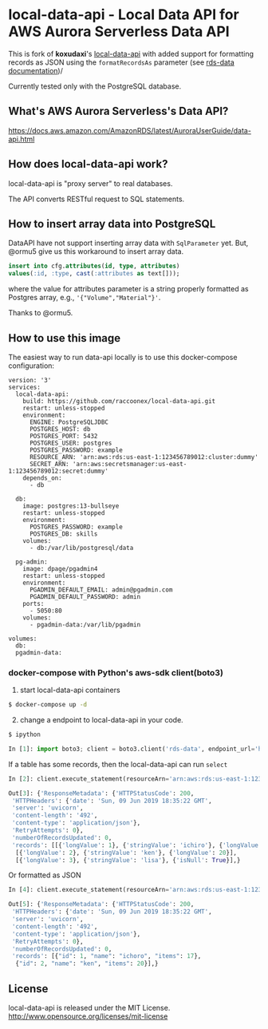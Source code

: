 # local-data-api - Local Data API for AWS Aurora Serverless Data API


This is fork of **koxudaxi**'s [local-data-api](https://github.com/koxudaxi/local-data-api) with added support for formatting records as JSON using the `formatRecordsAs` parameter (see [rds-data documentation](https://boto3.amazonaws.com/v1/documentation/api/latest/reference/services/rds-data/client/execute_statement.html))/

Currently tested only with the PostgreSQL database.

## What's AWS Aurora Serverless's Data API?
https://docs.aws.amazon.com/AmazonRDS/latest/AuroraUserGuide/data-api.html

## How does local-data-api work?
local-data-api is "proxy server" to real databases.

The API converts RESTful request to SQL statements.

## How to insert array data into PostgreSQL
DataAPI have not support inserting array data with `SqlParameter` yet.
But, @ormu5 give us this workaround to insert array data.
```sql
insert into cfg.attributes(id, type, attributes)
values(:id, :type, cast(:attributes as text[]));
```
where the value for attributes parameter is a string properly formatted as Postgres array, e.g., `'{"Volume","Material"}'`.

Thanks to @ormu5.

## How to use this image

The easiest way to run data-api locally is to use this docker-compose configuration:

```
version: '3'
services:
  local-data-api:
    build: https://github.com/raccoonex/local-data-api.git
    restart: unless-stopped
    environment:
      ENGINE: PostgreSQLJDBC
      POSTGRES_HOST: db
      POSTGRES_PORT: 5432
      POSTGRES_USER: postgres
      POSTGRES_PASSWORD: example
      RESOURCE_ARN: 'arn:aws:rds:us-east-1:123456789012:cluster:dummy'
      SECRET_ARN: 'arn:aws:secretsmanager:us-east-1:123456789012:secret:dummy'
    depends_on:
      - db

  db:
    image: postgres:13-bullseye
    restart: unless-stopped
    environment:
      POSTGRES_PASSWORD: example
      POSTGRES_DB: skills
    volumes: 
      - db:/var/lib/postgresql/data

  pg-admin:
    image: dpage/pgadmin4
    restart: unless-stopped
    environment:
      PGADMIN_DEFAULT_EMAIL: admin@pgadmin.com
      PGADMIN_DEFAULT_PASSWORD: admin
    ports:
      - 5050:80
    volumes:
      - pgadmin-data:/var/lib/pgadmin

volumes:
  db:
  pgadmin-data:

```

### docker-compose with Python's aws-sdk client(boto3) 
1. start local-data-api containers
```bash
$ docker-compose up -d
```

2. change a endpoint to local-data-api in your code. 
```bash
$ ipython
```
```python
In [1]: import boto3; client = boto3.client('rds-data', endpoint_url='http://127.0.0.1:8000', aws_access_key_id='aaa',  aws_secret_access_key='bbb') 
```

If a table has some records, then the local-data-api can run `select`
```python
In [2]: client.execute_statement(resourceArn='arn:aws:rds:us-east-1:123456789012:cluster:dummy', secretArn='arn:aws:secretsmanager:us-east-1:123456789012:secret:dummy', sql='select * from users', database='test')
```
```python
Out[3]: {'ResponseMetadata': {'HTTPStatusCode': 200,
 'HTTPHeaders': {'date': 'Sun, 09 Jun 2019 18:35:22 GMT',
 'server': 'uvicorn',
 'content-length': '492',
 'content-type': 'application/json'},
 'RetryAttempts': 0},
 'numberOfRecordsUpdated': 0,
 'records': [[{'longValue': 1}, {'stringValue': 'ichiro'}, {'longValue': 17}],
  [{'longValue': 2}, {'stringValue': 'ken'}, {'longValue': 20}],
  [{'longValue': 3}, {'stringValue': 'lisa'}, {'isNull': True}],}
```

Or formatted as JSON
```python
In [4]: client.execute_statement(resourceArn='arn:aws:rds:us-east-1:123456789012:cluster:dummy', secretArn='arn:aws:secretsmanager:us-east-1:123456789012:secret:dummy', sql='select * from users', database='test', formatRecordsAs="JSON")
```
```python
Out[5]: {'ResponseMetadata': {'HTTPStatusCode': 200,
 'HTTPHeaders': {'date': 'Sun, 09 Jun 2019 18:35:22 GMT',
 'server': 'uvicorn',
 'content-length': '492',
 'content-type': 'application/json'},
 'RetryAttempts': 0},
 'numberOfRecordsUpdated': 0,
 'records': [{"id": 1, "name": "ichoro", "items": 17},
  {"id": 2, "name": "ken", "items": 20}],}
```

## License

local-data-api is released under the MIT License. http://www.opensource.org/licenses/mit-license
